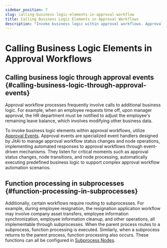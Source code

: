 ```yaml
---
sidebar_position: 7
slug: calling-business-logic-elements-in-approval-workflow
title: Calling Business Logic Elements in Approval Workflows
description: "Invoke business logic within approval workflows. Approval events, function processing in subprocesses, and automated responses."
---
```


# Calling Business Logic Elements in Approval Workflows

## Calling business logic through approval events {#calling-business-logic-through-approval-events}

Approval workflow processes frequently involve calls to additional business logic. For example, when an employee requests time off, upon manager approval, the HR department must be notified to adjust the employee's remaining leave balance, which involves modifying other business data.

To invoke business logic elements within approval workflows, utilize [Approval Events](../business-logic-development/event-handling.md#approval-events). Approval events are specialized event handlers designed by JitAi to manage approval workflow status changes and node operations, implementing automated responses to approval workflows through event-driven mechanisms. They listen for critical moments such as approval status changes, node transitions, and node processing, automatically executing predefined business logic to support complex approval workflow automation scenarios.

## Function processing in subprocesses {#function-processing-in-subprocesses}

Additionally, certain workflows require routing to subprocesses. For example, during employee resignation, the resignation application workflow may involve company asset transfers, employee information synchronization, employee information cleanup, and other operations, all implementable through subprocesses. When the parent process routes to a subprocess, function processing is executed. Similarly, when a subprocess returns to the parent process, function processing also occurs. These functions can all be configured in [Subprocess Nodes](./special-node-configuration.md#sub-process-node).
